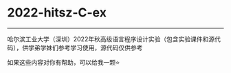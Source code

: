 # 2022-hitsz-C-ex

---

哈尔滨工业大学（深圳）2022年秋高级语言程序设计实验（包含实验课件和源代码），供学弟学妹们参考学习使用，源代码仅供参考

如果这些内容对你有帮助，可以给我一颗⭐
